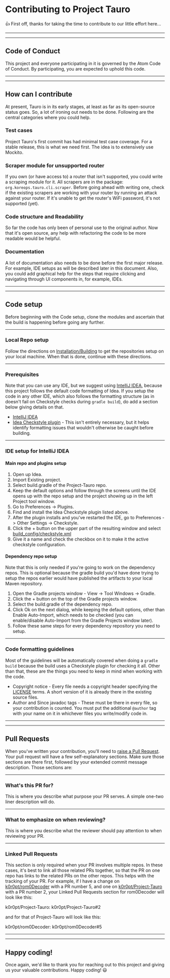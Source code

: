 # Contributing to Project Tauro

:+1: First off, thanks for taking the time to contribute to our little effort here...

---
---

## Code of Conduct

This project and everyone participating in it is governed by the Atom Code of Conduct. By participating, you are 
expected to uphold this code.

---
---

## How can I contribute

At present, Tauro is in its early stages, at least as far as its open-source status goes. So, a lot of ironing out needs
to be done. Following are the central categories where you could help.

### Test cases

Project Tauro's first commit has had minimal test case coverage. For a stable release, this is what we need first. The 
idea is to extensively use Mockito.

### Scraper module for unsupported router

If you own (or have access to) a router that isn't supported, you could write a scraping module for it. All scrapers 
are in the package: `org.koreops.tauro.cli.scraper`. Before going ahead with writing one, check if the existing scrapers
are working with your router by running an attack against your router. If it's unable to get the router's WiFi password,
it's not supported (yet).

### Code structure and Readability

So far the code has only been of personal use to the original author. Now that it's open source, any help with 
refactoring the code to be more readable would be helpful.

### Documentation

A lot of documentation also needs to be done before the first major release. For example, IDE setups as will be 
described later in this document. Also, you could add graphical help for the steps that require clicking and navigating
through UI components in, for example, IDEs.

---
---

## Code setup

Before beginning with the Code setup, clone the modules and ascertain that the build is happening before going any 
further.

---

### Local Repo setup

Follow the directions on [Installation/Building](README.md#installation-building) to get the repositories setup on your
local machine. When that is done, continue with these directions.

---

### Prerequisites

Note that you can use any IDE, but we suggest using [IntelliJ IDEA](https://www.jetbrains.com/idea/), because this 
project follows the default code formatting of Idea. If you setup the code in any other IDE, which also follows the 
formatting structure (as in doesn't fail on Checkstyle checks during `gradle build`), do add a section below giving 
details on that.

* [IntelliJ IDEA](https://www.jetbrains.com/idea/)
* [Idea Checkstyle plugin](https://plugins.jetbrains.com/plugin/1065-checkstyle-idea) - This isn't entirely necessary, 
  but it helps identify formatting issues that wouldn't otherwise be caught before building.

---

### IDE setup for IntelliJ IDEA

#### Main repo and plugins setup

1. Open up Idea.
2. Import Existing project.
3. Select build.gradle of the Project-Tauro repo.
4. Keep the default options and follow through the screens until the IDE opens up with the repo setup and the project 
   showing up in the left Project tool window. 
5. Go to Preferences -> Plugins.
6. Find and install the Idea Checkstyle plugin listed above.
7. After the plugin installs and you've restarted the IDE, go to Preferences -> Other Settings -> Checkstyle.
8. Click the + button on the upper part of the resulting window and select 
   [build_config/checkstyle.xml](build_config/checkstyle.xml)
9. Give it a name and check the checkbox on it to make it the active checkstyle configuration.

#### Dependency repo setup

Note that this is only needed if you're going to work on the dependency repos. This is optional because the gradle build
you'd have done trying to setup the repos earlier would have published the artifacts to your local Maven repository.

1. Open the Gradle projects window - View -> Tool Windows -> Gradle.
2. Click the + button on the top of the Gradle projects window.
3. Select the build.gradle of the dependency repo.
4. Click Ok on the next dialog, while keeping the default options, other than Enable Auto-Import, which needs to be 
   checked (you can enable/disable Auto-Import from the Gradle Projects window later).
5. Follow these same steps for every dependency repository you need to setup.

---

### Code formatting guidelines

Most of the guidelines will be automatically covered when doing a `gradle build` because the build uses a Checkstyle 
plugin for checking it all. Other than that, these are the things you need to keep in mind when working with the code.

* Copyright notice - Every file needs a copyright header specifying the [LICENSE](LICENSE) terms. A short version of it 
  is already there in the existing source files.
* Author and Since javadoc tags - These must be there in every file, so your contribution is counted. You must put the
  additional `@author` tag with your name on it in whichever files you write/modify code in.

---
---

## Pull Requests

When you've written your contribution, you'll need to 
[raise a Pull Request](https://help.github.com/articles/creating-a-pull-request/). Your pull request will have a few 
self-explanatory sections. Make sure those sections are there first, followed by your extended commit message 
description. Those sections are:

---

### What's this PR for?

This is where you describe what purpose your PR serves. A simple one-two liner description will do.

---

### What to emphasize on when reviewing?

This is where you describe what the reviewer should pay attention to when reviewing your PR.

---

### Linked Pull Requests

This section is only required when your PR involves multiple repos. In these cases, it's best to link all those related 
PRs together, so that the PR on one repo has links to the related PRs on the other repos. This helps with the tracking 
of your PR. For example, if I have a change on [k0r0pt/rom0Decoder](https://github.com/k0r0pt/rom0Decoder/) with a PR 
number 5, and one on [k0r0pt/Project-Tauro](https://github.com/k0r0pt/Project-Tauro/) with a PR number 2, your Linked 
Pull Requests section for rom0Decoder will look like this:

k0r0pt/Project-Tauro: k0r0pt/Project-Tauro#2

and for that of Project-Tauro will look like this:

k0r0pt/rom0Decoder: k0r0pt/rom0Decoder#5

---
---

## Happy coding!

Once again, we'd like to thank you for reaching out to this project and giving us your valuable contributions. Happy 
coding! :smiley: